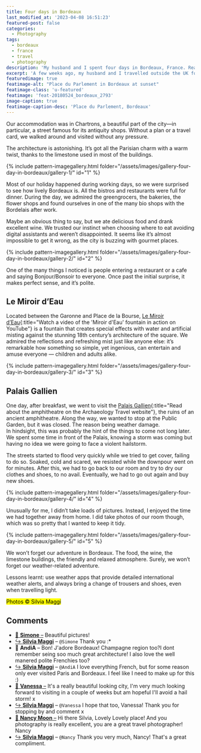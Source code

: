```yaml
---
title: Four days in Bordeaux
last_modified_at: '2023-04-08 16:51:23'
featured-post: false
categories:
  - Photography
tags:
  - bordeaux
  - france
  - travel
  - photography
description: 'My husband and I spent four days in Bordeaux, France. Read about what we saw and did, and look at the photos I took in this beautiful city.'
excerpt: 'A few weeks ago, my husband and I travelled outside the UK for a different reason other than visiting family and friends: we spent four days in Bordeaux.'
featuredimage: true
featimage-alt: "Place du Parlement in Bordeaux at sunset"
featimage-class: 'u-featured'
featimage: 'feat-20180524_bordeaux_2793'
image-caption: true
featimage-caption-desc: 'Place du Parlement, Bordeaux'
---
```

Our accommodation was in Chartrons, a beautiful part of the city—in particular, a street famous for its antiquity shops. Without a plan or a travel card, we walked around and visited without any pressure.

The architecture is astonishing. It’s got all the Parisian charm with a warm twist, thanks to the limestone used in most of the buildings.

{% include pattern-imagegallery.html folder="/assets/images/gallery-four-day-in-bordeaux/gallery-1/" id="1" %}

Most of our holiday happened during working days, so we were surprised to see how lively Bordeaux is. All the bistros and restaurants were full for dinner. During the day, we admired the greengrocers, the bakeries, the flower shops and found ourselves in one of the many bio shops with the Bordelais after work.

Maybe an obvious thing to say, but we ate delicious food and drank excellent wine. We trusted our instinct when choosing where to eat avoiding digital assistants and weren’t disappointed. It seems like it’s almost impossible to get it wrong, as the city is buzzing with gourmet places.

{% include pattern-imagegallery.html folder="/assets/images/gallery-four-day-in-bordeaux/gallery-2/" id="2" %}

One of the many things I noticed is people entering a restaurant or a cafe and saying Bonjour/Bonsoir to everyone. Once past the initial surprise, it makes perfect sense, and it’s polite.

## Le Miroir d’Eau

Located between the Garonne and Place de la Bourse, [Le Miroir d’Eau](https://youtu.be/0s8RIkpMf8Q){:title="Watch a video of the 'Miroir d'Eau' fountain in action on YouTube"} is a fountain that creates special effects with water and artificial misting against the stunning 18th century’s architecture of the square. We admired the reflections and refreshing mist just like anyone else: it’s remarkable how something so simple, yet ingenious, can entertain and amuse everyone — children and adults alike.

{% include pattern-imagegallery.html folder="/assets/images/gallery-four-day-in-bordeaux/gallery-3/" id="3" %}

## Palais Gallien

One day, after breakfast, we went to visit the [Palais Gallien](https://www.historyhit.com/locations/bordeaux-amphitheatre/){:title="Read about the amphitheatre on the Archaeology Travel website"}, the ruins of an ancient amphitheatre. Along the way, we wanted to stop at the Public Garden, but it was closed. The reason being weather damage.  
In hindsight, this was probably the hint of the things to come not long later. We spent some time in front of the Palais, knowing a storm was coming but having no idea we were going to face a violent hailstorm.

The streets started to flood very quickly while we tried to get cover, failing to do so. Soaked, cold and scared, we resisted while the downpour went on for minutes. After this, we had to go back to our room and try to dry our clothes and shoes, to no avail. Eventually, we had to go out again and buy new shoes.

{% include pattern-imagegallery.html folder="/assets/images/gallery-four-day-in-bordeaux/gallery-4/" id="4" %}

Unusually for me, I didn’t take loads of pictures. Instead, I enjoyed the time we had together away from home. I did take photos of our room though, which was so pretty that I wanted to keep it tidy.

{% include pattern-imagegallery.html folder="/assets/images/gallery-four-day-in-bordeaux/gallery-5/" id="5" %}

We won’t forget our adventure in Bordeaux. The food, the wine, the limestone buildings, the friendly and relaxed atmosphere. Surely, we won’t forget our weather-related adventure.

Lessons learnt: use weather apps that provide detailed international weather alerts, and always bring a change of trousers and shoes, even when travelling light.

<p class="detached"><mark class="smd-highlight small">Photos &copy; Silvia Maggi</mark></p>

<div class="smd-responses my-3 pt-3">
  <h2>Comments</h2>
  <div class="webmentions">
    <ul class="comments">
      <li>
        <a class="reaction" rel="nofollow ugc" title="mentioned" href="https://minutestomidnight.co.uk">💬 <strong>Simone</strong>&nbsp;&ndash;</a>
        <span>Beautiful pictures!</span>
      </li>
      <li class="reaction-reply">
        <a class="reaction" title="mentioned" href="{{ site.url }}">↪️ <strong>Silvia Maggi</strong></a>&nbsp;&ndash;&nbsp;<code>@Simone</code>
        <span>Thank you :*</span>
      </li>
      <li>
        💬 <strong>AndiA</strong>&nbsp;&ndash;
        <span>Bon! J'adore Bordeaux! Champagne region too?I dont remember seing soo much great architecture! I also love the well manered polite Frenchies too?</span>
      </li>
      <li class="reaction-reply">
        <a class="reaction" title="mentioned" href="{{ site.url }}">↪️ <strong>Silvia Maggi</strong></a>&nbsp;&ndash;&nbsp;<code>@AndiA</code>
        <span>I love everything French, but for some reason only ever visited Paris and Bordeaux. I feel like I need to make up for this :)</span>
      </li>
      <li>
        <a class="reaction" rel="nofollow ugc" title="mentioned" href="https://www.vanessasimpson.co.uk/">💬 <strong>Vanessa</strong>&nbsp;&ndash;</a>
        <span>It's a really beautiful looking city, I'm very much looking forward to visiting in a couple of weeks but am hopeful I'll avoid a hail storm! x</span>
      </li>
      <li class="reaction-reply">
        <a class="reaction" title="mentioned" href="{{ site.url }}">↪️ <strong>Silvia Maggi</strong></a>&nbsp;&ndash;&nbsp;<code>@Vanessa</code> <span>I hope that too, Vanessa! Thank you for stopping by and comment x</span>
      </li>
      <li>
        <a class="reaction" rel="nofollow ugc" title="mentioned" href="http://www.overthemoonabout.com">💬 <strong>Nancy Moon</strong>&nbsp;&ndash;</a>
        <span>Hi there Silvia, Lovely Lovely place! And you photography is really excellent, you are a great travel photographer! Nancy</span>
      </li>
      <li class="reaction-reply">
        <a class="reaction" title="mentioned" href="{{ site.url }}">↪️ <strong>Silvia Maggi</strong></a>&nbsp;&ndash;&nbsp;<code>@Nancy</code> 
        <span>Thank you very much, Nancy! That's a great compliment.</span>
      </li>
    </ul>
  </div>
</div>